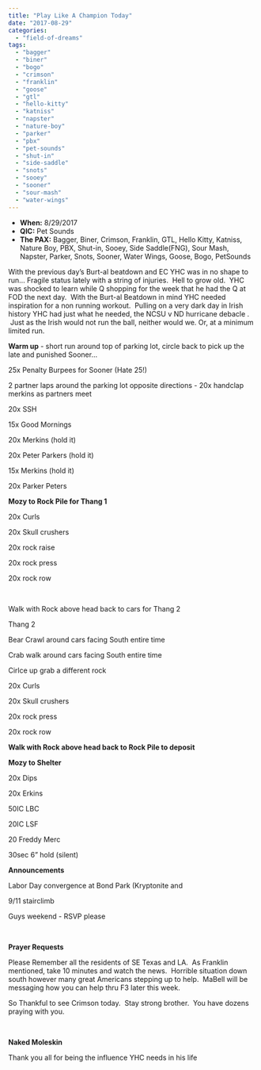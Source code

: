 ```yaml
---
title: "Play Like A Champion Today"
date: "2017-08-29"
categories: 
  - "field-of-dreams"
tags: 
  - "bagger"
  - "biner"
  - "bogo"
  - "crimson"
  - "franklin"
  - "goose"
  - "gtl"
  - "hello-kitty"
  - "katniss"
  - "napster"
  - "nature-boy"
  - "parker"
  - "pbx"
  - "pet-sounds"
  - "shut-in"
  - "side-saddle"
  - "snots"
  - "sooey"
  - "sooner"
  - "sour-mash"
  - "water-wings"
---
```


- **When:** 8/29/2017
- **QIC:** Pet Sounds
- **The PAX:** Bagger, Biner, Crimson, Franklin, GTL, Hello Kitty, Katniss, Nature Boy, PBX, Shut-in, Sooey, Side Saddle(FNG), Sour Mash, Napster, Parker, Snots, Sooner, Water Wings, Goose, Bogo, PetSounds

With the previous day’s Burt-al beatdown and EC YHC was in no shape to run… Fragile status lately with a string of injuries.  Hell to grow old.  YHC was shocked to learn while Q shopping for the week that he had the Q at FOD the next day.  With the Burt-al Beatdown in mind YHC needed inspiration for a non running workout.  Pulling on a very dark day in Irish history YHC had just what he needed, the NCSU v ND hurricane debacle .  Just as the Irish would not run the ball, neither would we. Or, at a minimum limited run.  

**Warm up** - short run around top of parking lot, circle back to pick up the late and punished Sooner…  

25x Penalty Burpees for Sooner (Hate 25!)

2 partner laps around the parking lot opposite directions - 20x handclap merkins as partners meet

20x SSH

15x Good Mornings

20x Merkins (hold it)

20x Peter Parkers (hold it)

15x Merkins (hold it)

20x Parker Peters

**Mozy to Rock Pile for Thang 1**

20x Curls

20x Skull crushers

20x rock raise

20x rock press

20x rock row

 

Walk with Rock above head back to cars for Thang 2

Thang 2

Bear Crawl around cars facing South entire time

Crab walk around cars facing South entire time

Cirlce up grab a different rock

20x Curls

20x Skull crushers

20x rock press

20x rock row

**Walk with Rock above head back to Rock Pile to deposit**

**Mozy to Shelter**

20x Dips

20x Erkins

50IC LBC

20IC LSF

20 Freddy Merc

30sec 6” hold (silent)

**Announcements**

Labor Day convergence at Bond Park (Kryptonite and 

9/11 stairclimb

Guys weekend - RSVP please

 

**Prayer Requests**

Please Remember all the residents of SE Texas and LA.  As Franklin mentioned, take 10 minutes and watch the news.  Horrible situation down south however many great Americans stepping up to help.  MaBell will be messaging how you can help thru F3 later this week.

So Thankful to see Crimson today.  Stay strong brother.  You have dozens praying with you.

 

**Naked Moleskin**

Thank you all for being the influence YHC needs in his life
